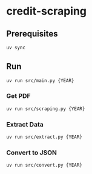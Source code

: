 # credit-scraping

## Prerequisites

```sh
uv sync
```

## Run

```sh
uv run src/main.py {YEAR}
```

### Get PDF

```sh
uv run src/scraping.py {YEAR}
```

### Extract Data

```sh
uv run src/extract.py {YEAR}
```

### Convert to JSON

```sh
uv run src/convert.py {YEAR}
```
